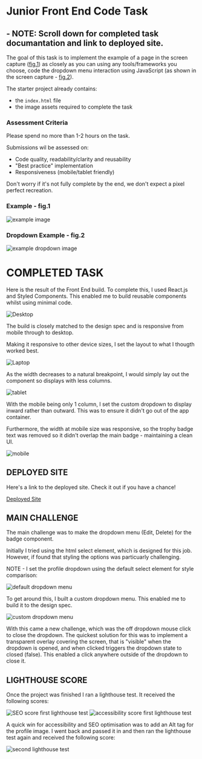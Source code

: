 # Junior Front End Code Task

## - NOTE: Scroll down for completed task documantation and link to deployed site.

The goal of this task is to implement the example of a page in the screen capture ([fig.1](#example---fig1)) as closely as you can using any tools/frameworks you choose, code the dropdown menu interaction using JavaScript (as shown in the screen capture - [fig.2](#dropdown-example---fig2)).

The starter project already contains:

- the `index.html` file
- the image assets required to complete the task

### Assessment Criteria

Please spend no more than 1-2 hours on the task.

Submissions wil be assessed on:

- Code quality, readability/clarity and reusability
- "Best practice" implementation
- Responsiveness (mobile/tablet friendly)

Don't worry if it's not fully complete by the end, we don't expect a pixel perfect recreation.

### Example - fig.1

![example image](public/assets/examples/example.png)

### Dropdown Example - fig.2

![example dropdown image](public/assets/examples/dropdown-example.gif)

# COMPLETED TASK

Here is the result of the Front End build. To complete this, I used React.js and Styled Components. This enabled me to build reusable components whilst using minimal code.

![Desktop](public/images/desktop.png)

The build is closely matched to the design spec and is responsive from mobile through to desktop.

Making it responsive to other device sizes, I set the layout to what I thougth worked best.

![Laptop](public/images/laptop.png)

As the width decreases to a natural breakpoint, I would simply lay out the component so displays with less columns.

![tablet](public/images/tablet.png)

With the mobile being only 1 column, I set the custom dropdown to display inward rather than outward. This was to ensure it didn't go out of the app container.

Furthermore, the width at mobile size was responsive, so the trophy badge text was removed so it didn't overlap the main badge - maintaining a clean UI.

![mobile](public/images/mobile.png)

## DEPLOYED SITE

Here's a link to the deployed site. Check it out if you have a chance!

[Deployed Site](https://craromentislw.netlify.app/)

## MAIN CHALLENGE

The main challenge was to make the dropdown menu (Edit, Delete) for the badge component.

Initially I tried using the html select element, which is designed for this job. However, if found that styling the options was particuarly challenging.

NOTE - I set the profile dropdown using the default select element for style comparison:

![default dropdown menu](public/images/defaultDropdown.png)

To get around this, I built a custom dropdown menu. This enabled me to build it to the design spec.

![custom dropdown menu](public/images/customDropdown.png)

With this came a new challenge, which was the off dropdown mouse click to close the dropdown. The quickest solution for this was to implement a transparent overlay covering the screen, that is "visible" when the dropdown is opened, and when clicked triggers the dropdown state to closed (false). This enabled a click anywhere outside of the dropdown to close it.

## LIGHTHOUSE SCORE

Once the project was finished I ran a lighthouse test. It received the following scores:

![SEO score first lighthouse test](public/images/seo.png)
![accessibility score first lighthouse test](public/images/accessibility.png)

A quick win for accessibility and SEO optimisation was to add an Alt tag for the profile image. I went back and passed it in and then ran the lighthouse test again and received the following score:

![second lighthouse test](public/images/secondScore.png)
